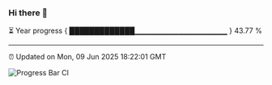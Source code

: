 ### Hi there 👋

⏳ Year progress { █████████████▁▁▁▁▁▁▁▁▁▁▁▁▁▁▁▁▁ } 43.77 %

---

⏰ Updated on Mon, 09 Jun 2025 18:22:01 GMT

![Progress Bar CI](https://github.com/liununu/liununu/workflows/Progress%20Bar%20CI/badge.svg)
